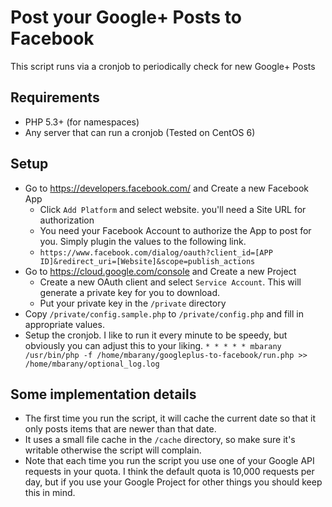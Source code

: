# Post your Google+ Posts to Facebook
This script runs via a cronjob to periodically check for new Google+ Posts

## Requirements
* PHP 5.3+ (for namespaces)
* Any server that can run a cronjob (Tested on CentOS 6)

## Setup
* Go to https://developers.facebook.com/ and Create a new Facebook App
  * Click `Add Platform` and select website. you'll need a Site URL for authorization
  * You need your Facebook Account to authorize the App to post for you. Simply plugin the values to the following link.
  * `https://www.facebook.com/dialog/oauth?client_id=[APP ID]&redirect_uri=[Website]&scope=publish_actions`
* Go to https://cloud.google.com/console and Create a new Project
  * Create a new OAuth client and select `Service Account`. This will generate a private key for you to download.
  * Put your private key in the `/private` directory
* Copy `/private/config.sample.php` to `/private/config.php` and fill in appropriate values.
* Setup the cronjob. I like to run it every minute to be speedy, but obviously you can adjust this to your liking.
`* * * * * mbarany /usr/bin/php -f /home/mbarany/googleplus-to-facebook/run.php >> /home/mbarany/optional_log.log`

## Some implementation details
* The first time you run the script, it will cache the current date so that it only posts items that are newer than that date.
* It uses a small file cache in the `/cache` directory, so make sure it's writable otherwise the script will complain.
* Note that each time you run the script you use one of your Google API requests in your quota. I think the default quota is 10,000 requests per day, but if you use your Google Project for other things you should keep this in mind.
